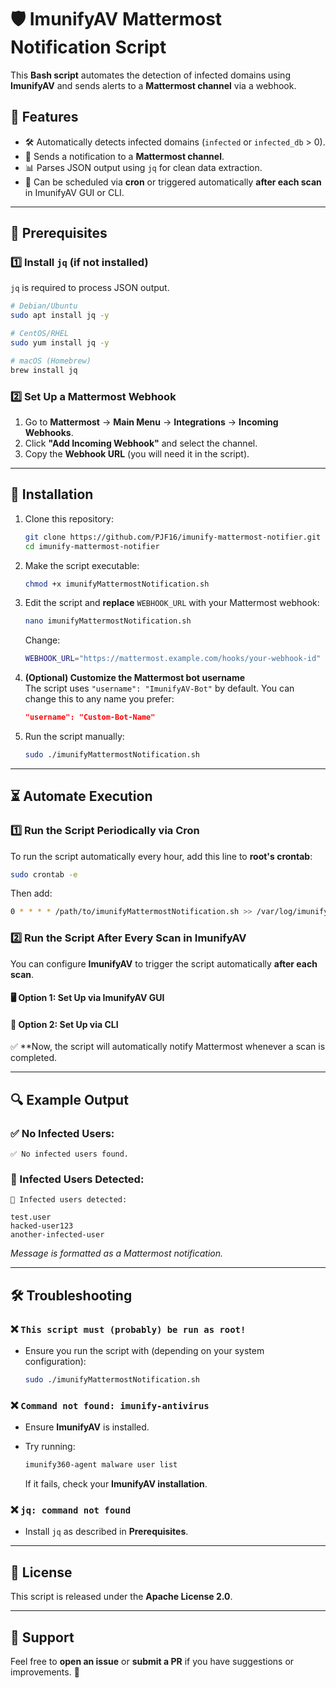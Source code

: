 # 🛡️ ImunifyAV Mattermost Notification Script

This **Bash script** automates the detection of infected domains using **ImunifyAV** and sends alerts to a **Mattermost channel** via a webhook.

## 🚀 Features
- 🛠️ Automatically detects infected domains (`infected` or `infected_db` > 0).
- 🔔 Sends a notification to a **Mattermost channel**.
- 📊 Parses JSON output using `jq` for clean data extraction.
- 📅 Can be scheduled via **cron** or triggered automatically **after each scan** in ImunifyAV GUI or CLI.

---

## 📌 Prerequisites

### 1️⃣ Install `jq` (if not installed)
`jq` is required to process JSON output.

```bash
# Debian/Ubuntu
sudo apt install jq -y

# CentOS/RHEL
sudo yum install jq -y

# macOS (Homebrew)
brew install jq
```

### 2️⃣ Set Up a Mattermost Webhook
1. Go to **Mattermost** → **Main Menu** → **Integrations** → **Incoming Webhooks**.
2. Click **"Add Incoming Webhook"** and select the channel.
3. Copy the **Webhook URL** (you will need it in the script).

---

## 📜 Installation

1. Clone this repository:

   ```bash
   git clone https://github.com/PJF16/imunify-mattermost-notifier.git
   cd imunify-mattermost-notifier
   ```

2. Make the script executable:

   ```bash
   chmod +x imunifyMattermostNotification.sh
   ```

3. Edit the script and **replace** `WEBHOOK_URL` with your Mattermost webhook:

   ```bash
   nano imunifyMattermostNotification.sh
   ```

   Change:

   ```bash
   WEBHOOK_URL="https://mattermost.example.com/hooks/your-webhook-id"
   ```

4. **(Optional) Customize the Mattermost bot username**  
   The script uses `"username": "ImunifyAV-Bot"` by default. You can change this to any name you prefer:

   ```json
   "username": "Custom-Bot-Name"
   ```

5. Run the script manually:

   ```bash
   sudo ./imunifyMattermostNotification.sh
   ```

---

## ⏳ Automate Execution

### 1️⃣ Run the Script Periodically via Cron
To run the script automatically every hour, add this line to **root's crontab**:

```bash
sudo crontab -e
```

Then add:

```bash
0 * * * * /path/to/imunifyMattermostNotification.sh >> /var/log/imunify_mattermost.log 2>&1
```

### 2️⃣ Run the Script **After Every Scan** in ImunifyAV
You can configure **ImunifyAV** to trigger the script automatically **after each scan**.

#### 🖥️ **Option 1: Set Up via ImunifyAV GUI**

#### 📌 **Option 2: Set Up via CLI**

✅ **Now, the script will automatically notify Mattermost whenever a scan is completed.

---

## 🔍 Example Output

### ✅ No Infected Users:
```
✅ No infected users found.
```

### 🚨 Infected Users Detected:
```
🚨 Infected users detected:
```
```
test.user
hacked-user123
another-infected-user
```
_Message is formatted as a Mattermost notification._

---

## 🛠️ Troubleshooting

### ❌ `This script must (probably) be run as root!`
- Ensure you run the script with (depending on your system configuration):

  ```bash
  sudo ./imunifyMattermostNotification.sh
  ```

### ❌ `Command not found: imunify-antivirus`
- Ensure **ImunifyAV** is installed.
- Try running:

  ```bash
  imunify360-agent malware user list
  ```

  If it fails, check your **ImunifyAV installation**.

### ❌ `jq: command not found`
- Install `jq` as described in **Prerequisites**.

---

## 📜 License

This script is released under the **Apache License 2.0**.

---

## 📩 Support

Feel free to **open an issue** or **submit a PR** if you have suggestions or improvements. 🚀
